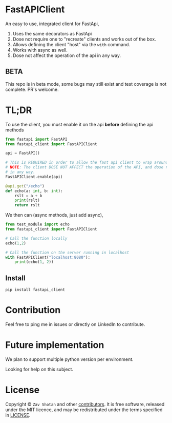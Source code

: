 # FastAPIClient

An easy to use, integrated client for FastApi,

1. Uses the same decorators as FastApi
1. Dose not require one to "recreate" clients and works out of the box.
1. Allows defining the client "host" via the `with` command.
1. Works with async as well.
1. Dose not affect the operation of the api in any way.

## BETA

This repo is in beta mode, some bugs may still exist and test coverage is not complete.
PR's welcome.

# TL;DR

To use the client, you must enable it on the api **before** defining the api methods

```python
from fastapi import FastAPI
from fastapi_client import FastAPIClient

api = FastAPI()

# This is REQUIRED in order to allow the fast api client to wrap around any function calls.
# NOTE: The client DOSE NOT AFFECT the operation of the API, and dose not slow it down
# in any way.
FastAPIClient.enable(api)

@api.get("/echo")
def echo(a: int, b: int):
    rslt = a + b
    print(rslt)
    return rslt

```

We then can (async methods, just add async),

```python
from test_module import echo
from fastapi_client import FastAPIClient

# Call the function locally
echo(1,2)

# Call the function on the server running in localhost
with FastAPIClient("localhost:8080"):
    print(echo(1, 2))
```

## Install

```shell
pip install fastapi_client
```

# Contribution

Feel free to ping me in issues or directly on LinkedIn to contribute.

# Future implementation

We plan to support multiple python version per environment.

Looking for help on this subject.

# License

Copyright © `Zav Shotan` and other [contributors](graphs/contributors).
It is free software, released under the MIT licence, and may be redistributed under the terms specified in [LICENSE](LICENSE).
